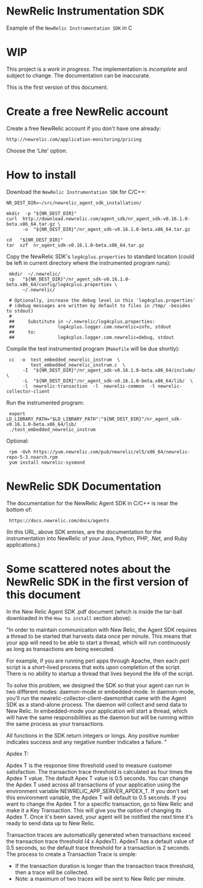 # NewRelic Instrumentation SDK

Example of the `NewRelic Instrumentation SDK` in C

# WIP

This project is a *work in progress*. The implementation is *incomplete* and subject to change. The documentation can be inaccurate.

This is the first version of this document.

# Create a free NewRelic account

Create a free NewRelic account if you don't have one already:

    http://newrelic.com/application-monitoring/pricing

Choose the 'Lite' option.

# How to install

Download the `NewRelic Instrumentation SDK` for C/C++:

    NR_DEST_DIR=~/src/newrelic_agent_sdk_installation/
    
    mkdir  -p "${NR_DEST_DIR}"
    curl  http://download.newrelic.com/agent_sdk/nr_agent_sdk-v0.16.1.0-beta.x86_64.tar.gz \
          -o  "${NR_DEST_DIR}"/nr_agent_sdk-v0.16.1.0-beta.x86_64.tar.gz
    
    cd   "${NR_DEST_DIR}"
    tar  xzf  nr_agent_sdk-v0.16.1.0-beta.x86_64.tar.gz

Copy the NewRelic SDK's `log4cplus.properties` to standard location (could be left in current directory where the instrumented program runs):

     mkdir  ~/.newrelic/
     cp   "${NR_DEST_DIR}"/nr_agent_sdk-v0.16.1.0-beta.x86_64/config/log4cplus.properties \
          ~/.newrelic/
      
     # Optionally, increase the debug level in this 'log4cplus.properties'
     # (debug messages are written by default to files in /tmp/ -besides to stdout)
     #
     ##     Substitute in ~/.newrelic/log4cplus.properties:
     ##                log4cplus.logger.com.newrelic=info, stdout
     ##     to:
     ##                log4cplus.logger.com.newrelic=debug, stdout

Compile the test instrumented program (`Makefile` will be due shortly):

     cc  -o  test_embedded_newrelic_instrum  \
             test_embedded_newrelic_instrum.c  \
          -I  "${NR_DEST_DIR}"/nr_agent_sdk-v0.16.1.0-beta.x86_64/include/  \
          -L  "${NR_DEST_DIR}"/nr_agent_sdk-v0.16.1.0-beta.x86_64/lib/  \
          -l  newrelic-transaction  -l  newrelic-common  -l newrelic-collector-client 

Run the instrumented program:

     export LD_LIBRARY_PATH="$LD_LIBRARY_PATH":"${NR_DEST_DIR}"/nr_agent_sdk-v0.16.1.0-beta.x86_64/lib/
     ./test_embedded_newrelic_instrum


Optional:

     rpm -Uvh https://yum.newrelic.com/pub/newrelic/el5/x86_64/newrelic-repo-5-3.noarch.rpm
     yum install newrelic-sysmond

# NewRelic SDK Documentation

The documentation for the NewRelic Agent SDK in C/C++ is near the bottom of:

     https://docs.newrelic.com/docs/agents

(In this URL, above SDK entries, are the documentation for the instrumentation into NewRelic of your Java, Python, PHP, .Net, and Ruby applications.)

# Some scattered notes about the NewRelic SDK in the first version of this document


In the New Relic Agent SDK .pdf document (which is inside the tar-ball downloaded in the `How to install` section above):

"In order to maintain communication with New Relic, the Agent SDK requires a thread to be started that harvests data once per minute. This means that your app will need to be able to start a thread, which will run continuously as long as transactions are being executed.

For example, if you are running perl apps through Apache, then each perl script is a short-lived process that exits upon completion of the script. There is no ability to startup a thread that lives beyond the life of the script.

To solve this problem, we designed the SDK so that your agent can run in two different modes: daemon-mode or embedded-mode. In daemon-mode, you'll run the newrelic-collector-client-daemonthat came with the Agent SDK as a stand-alone process. The daemon will collect and send data to New Relic. In embedded-mode your application will start a thread, which will have the same responsibilities as the daemon but will be running within the same process as your transactions.

All functions in the SDK return integers or longs. Any positive number indicates success and any negative number indicates a failure.
"


Apdex T:

Apdex T is the response time threshold used to measure customer satisfaction. The transaction trace threshold is calculated as four times the Apdex T value. The default Apex T value is 0.5 seconds.
You can change the Apdex T used across all transactions of your application using the environment variable NEWRELIC_APP_SERVER_APDEX_T. If you don't set this environment variable, the Apdex T will default to 0.5 seconds.
If you want to change the Apdex T for a specific transaction, go to New Relic and make it a Key Transaction. This will give you the option of changing its Apdex T. Once it's been saved, your agent will be notified the next time it's ready to send data up to New Relic.


Transaction traces are automatically generated when transactions exceed the transaction trace threshold (4 x ApdexT). ApdexT has a default value of 0.5 seconds, so the default trace threshold for a transaction is 2 seconds.
The process to create a Transaction Trace is simple:
* If the transaction duration is longer than the transaction trace threshold, then a trace will be collected.
* Note: a maximum of two traces will be sent to New Relic per minute.

